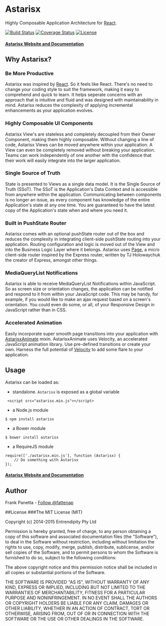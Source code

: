 Astarisx
=====

Highly Composable Application Architecture for [React](http://facebook.github.io/react/).

[![Build Status]](https://travis-ci.org/entrendipity/astarisx)
[![Coverage Status]](https://coveralls.io/r/entrendipity/astarisx)
[![License]](https://github.com/entrendipity/astarisx/blob/master/LICENSE)

#### [Astarisx Website and Documentation](http://entrendipity.github.io/astarisx/)

## Why Astarisx?

### Be More Productive
Astarisx was inspired by <a href="http://facebook.github.io/react/">React</a>. So it feels like React. There's no need to change your coding style to suit the framework, making it easy to comprehend and quick to learn. It helps seperate concerns with an approach that is intuitive and fluid and was designed with maintainability in mind. Astarisx reduces the complexity of applying incremental enhancements as your application evolves.

### Highly Composable UI Components
Astarisx View's are stateless and completely decoupled from their Owner Component, making them highly composable. Without changing a line of code, Astarisx Views can be moved anywhere within your application. A View can even be completely removed without breaking your application. Teams can work independently of one another with the confidence that their work will easily integrate into the larger application.

### Single Source of Truth
State is presented to Views as a single data model. It is the Single Source of Truth (SSoT). The SSoT is the Application's Data Context and is accessible from anywhere within the application. Communicating between components is no longer an issue, as every component has knowledge of the entire Application's state at any one time. You are guaranteed to have the latest copy of the Application's state when and where you need it.

### Built in PushState Router
Astarisx comes with an optional pushState router out of the box and reduces the complexity in integrating client-side pushState routing into your application. Routing configuration and logic is moved out of the View and into the Business Logic Layer where it belongs. Astarisx uses [Page](http://visionmedia.github.io/page.js/), a micro client-side router inspired by the Express router, written by TJ Holowaychuk the creator of Express, amongst other things.

### MediaQueryList Notifications
Astarisx is able to receive MediaQueryList Notifications within JavaScript. So as screen size or orientation changes, the application can be notified and respond to it from within your JavaScript code. This may be handy, for example, if you would like to make an ajax request based on a screen's orientation. You could even do some, or all, of your Responsive Design in JavaScript rather than in CSS.

### Accelerated Animation
Easily incorporate super smooth page transitions into your application with [AstarisxAnimate](https://github.com/entrendipity/astarisx-animate) mixin. AstarisxAnimate uses Velocity, an accelerated JavaScript animation library. Use pre-defined transitions or create your own. Harness the full potential of [Velocity](http://julian.com/research/velocity/) to add some flare to your application.

## Usage
Astarisx can be loaded as:

-   standalone. `Astarisx` is exposed as a global variable

```javscript
 <script src="astarisx.min.js"></script>
```

-   a Node.js module

```
$ npm install astarisx
```

-   a Bower module

```
$ bower install astarisx
```

-   a RequireJS module

```
require(['./astarisx.min.js'], function (Astarisx) {
    // Do something with Astarisx
});
```

#### [Astarisx Website and Documentation](http://entrendipity.github.io/astarisx/)

## Author
Frank Panetta  - [Follow @fattenap](https://twitter.com/intent/follow?screen_name=fattenap)

##License
###The MIT License (MIT)

Copyright (c) 2014-2015 Entrendipity Pty Ltd

Permission is hereby granted, free of charge, to any person obtaining a copy of this software and associated documentation files (the "Software"), to deal in the Software without restriction, including without limitation the rights to use, copy, modify, merge, publish, distribute, sublicense, and/or sell copies of the Software, and to permit persons to whom the Software is furnished to do so, subject to the following conditions:

The above copyright notice and this permission notice shall be included in all copies or substantial portions of the Software.

THE SOFTWARE IS PROVIDED "AS IS", WITHOUT WARRANTY OF ANY KIND, EXPRESS OR IMPLIED, INCLUDING BUT NOT LIMITED TO THE WARRANTIES OF MERCHANTABILITY, FITNESS FOR A PARTICULAR PURPOSE AND NONINFRINGEMENT. IN NO EVENT SHALL THE AUTHORS OR COPYRIGHT HOLDERS BE LIABLE FOR ANY CLAIM, DAMAGES OR OTHER LIABILITY, WHETHER IN AN ACTION OF CONTRACT, TORT OR OTHERWISE, ARISING FROM, OUT OF OR IN CONNECTION WITH THE SOFTWARE OR THE USE OR OTHER DEALINGS IN THE SOFTWARE.

[Build Status]: https://travis-ci.org/entrendipity/astarisx.svg?branch=master
[License]: http://img.shields.io/npm/l/mochify.svg
[Coverage Status]: https://coveralls.io/repos/entrendipity/astarisx/badge.svg
